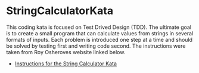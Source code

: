 # StringCalculatorKata
This coding kata is focused on Test Drived Design (TDD). The ultimate goal is to create a small program that can calculate
values from strings in several formats of inputs. Each problem is introduced one step at a time and should be solved by 
testing first and writing code second. The instructions were taken from Roy Osheroves website linked below.

- [Instructions for the String Calculator Kata](http://osherove.com/tdd-kata-1/)
